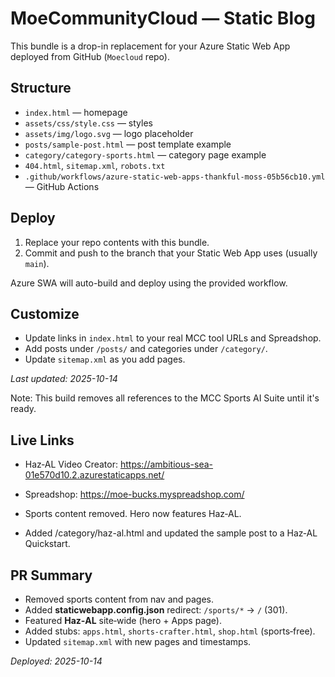 # MoeCommunityCloud — Static Blog

This bundle is a drop-in replacement for your Azure Static Web App deployed from GitHub (`Moecloud` repo).

## Structure
- `index.html` — homepage
- `assets/css/style.css` — styles
- `assets/img/logo.svg` — logo placeholder
- `posts/sample-post.html` — post template example
- `category/category-sports.html` — category page example
- `404.html`, `sitemap.xml`, `robots.txt`
- `.github/workflows/azure-static-web-apps-thankful-moss-05b56cb10.yml` — GitHub Actions

## Deploy
1. Replace your repo contents with this bundle.
2. Commit and push to the branch that your Static Web App uses (usually `main`).

Azure SWA will auto-build and deploy using the provided workflow.

## Customize
- Update links in `index.html` to your real MCC tool URLs and Spreadshop.
- Add posts under `/posts/` and categories under `/category/`.
- Update `sitemap.xml` as you add pages.

_Last updated: 2025-10-14_


Note: This build removes all references to the MCC Sports AI Suite until it's ready.


## Live Links
- Haz‑AL Video Creator: https://ambitious-sea-01e570d10.2.azurestaticapps.net/
- Spreadshop: https://moe-bucks.myspreadshop.com/

- Sports content removed. Hero now features Haz‑AL.
- Added /category/haz-al.html and updated the sample post to a Haz‑AL Quickstart.


## PR Summary
- Removed sports content from nav and pages.
- Added **staticwebapp.config.json** redirect: `/sports/*` → `/` (301).
- Featured **Haz‑AL** site‑wide (hero + Apps page).
- Added stubs: `apps.html`, `shorts-crafter.html`, `shop.html` (sports‑free).
- Updated `sitemap.xml` with new pages and timestamps.

_Deployed: 2025-10-14_
